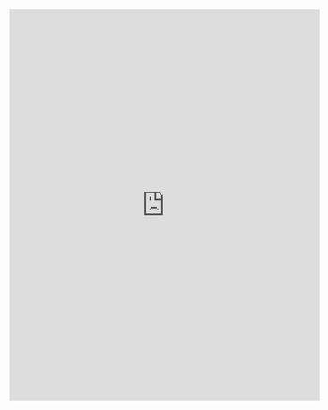 <iframe width="110%" height="700" frameborder="0"
  src="https://observablehq.com/embed/3abd184334d7152d@1665?cell=*"></iframe>
